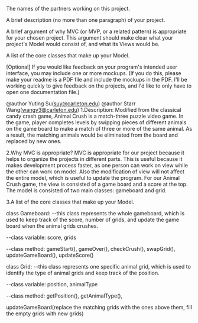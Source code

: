 The names of the partners working on this project.

A brief description (no more than one paragraph) of your project.

A brief argument of why MVC (or MVP, or a related pattern) is appropriate for your chosen project. This argument should make clear what your project's Model would consist of, and what its Views would be.

A list of the core classes that make up your Model.

[Optional] If you would like feedback on your program's intended user interface, you may include one or more mockups. (If you do this, please make your readme is a PDF file and include the mockups in the PDF. I'll be working quickly to give feedback on the projects, and I'd like to only have to open one documentation file.)



@author Yuting Su(suy@carleton.edu)
@author Starr Wang(wangy3@carleton.edu)
1.Description:
Modified from the classical candy crash game, Animal Crush is a match-three puzzle video game. In the game, player completes levels by swipping pieces of different animals on the game board to make a match of three or more of the same animal. As a result, the matching animals would be eliminated from the board and replaced by new ones. 

2.Why MVC is appropriate?
MVC is appropriate for our project because it helps to organize the projects in different parts. This is useful because it makes development process faster, as one person can work on view while the other can work on model. Also the modification of view will not affect the entire model, which is useful to update the program. 
For our Animal Crush game, the view is consisted of a game board and a score at the top. The model is consisted of two main classes: gameboard and grid. 

3.A list of the core classes that make up your Model.

class Gameboard: 
--this class represents the whole gameboard, which is used to keep track of the score, number of grids, and update the game board when the animal grids crushes.

--class variable: score, grids

--class method: gameStart(), gameOver(), checkCrush(), swapGrid(), updateGameBoard(), updateScore()


class Grid:
--this class represents one specific animal grid, which is used to identify the type of animal grids and keep track of the position.  

--class variable: position, animalType 

--class method: getPosition(), getAnimalType(), 


updateGameBoard(replace the matching grids with the ones above them, fill the empty grids with new grids)
